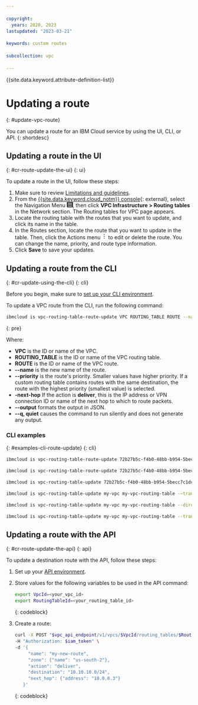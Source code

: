 ```yaml
---

copyright:
  years: 2020, 2023
lastupdated: "2023-03-21"

keywords: custom routes

subcollection: vpc

---
```


{{site.data.keyword.attribute-definition-list}}

# Updating a route
{: #update-vpc-route}

You can update a route for an IBM Cloud service by using the UI, CLI, or API.
{: shortdesc}

## Updating a route in the UI
{: #cr-route-update-the-ui}
{: ui}

To update a route in the UI, follow these steps:

1. Make sure to review [Limitations and guidelines](/docs/vpc?topic=vpc-about-custom-routes&interface=ui#limitations-custom-routes).
1. From the [{{site.data.keyword.cloud_notm}} console](/login){: external}, select the Navigation Menu ![Navigation Menu](/images/menu_icon.png), then click **VPC Infrastructure > Routing tables** in the Network section. The Routing tables for VPC page appears.
1. Locate the routing table with the routes that you want to update, and click its name in the table.  
1. In the Routes section, locate the route that you want to update in the table. Then, click the Actions menu ![Actions menu](images/overflow.png) to edit or delete the route. You can change the name, priority, and route type information.
1. Click **Save** to save your updates.

## Updating a route from the CLI
{: #cr-update-using-the-cli}
{: cli}

Before you begin, make sure to [set up your CLI environment](/docs/vpc?topic=vpc-infrastructure-cli-plugin-vpc-reference).

To update a VPC route from the CLI, run the following command: 

```sh
ibmcloud is vpc-routing-table-route-update VPC ROUTING_TABLE ROUTE --name NEW_NAME [--priority PRIORITY] [--next-hop NEXT_HOP [--vpngw VPNGW]] [--output JSON] [-q, --quiet] 
```
{: pre}

Where:

* **VPC** is the ID or name of the VPC.
* **ROUTING_TABLE** is the ID or name of the VPC routing table.
* **ROUTE** is the ID or name of the VPC route.
* **--name** is the new name of the route.
* **--priority** is the route's priority. Smaller values have higher priority. If a custom routing table contains routes with the same destination, the route with the highest priority (smallest value) is selected.
* **-next-hop** If the action is **deliver**, this is the IP address or VPN connection ID or name of the next hop to which to route packets.
* **--output** formats the output in JSON.
* **--q, quiet** causes the command to run silently and does not generate any output.

### CLI examples
{: #examples-cli-route-update}
{: cli}

```sh
ibmcloud is vpc-routing-table-route-update 72b27b5c-f4b0-48bb-b954-5becc7c1dcb3 72b27b5c-f4b0-48bb-b954-5becc7c1d456 72b27b5c-f4b0-48bb-b954-5becc7c1d4ef --name my-vpc-route --priority 1
```

```sh
ibmcloud is vpc-routing-table-route-update 72b27b5c-f4b0-48bb-b954-5becc7c1dcb3 72b27b5c-f4b0-48bb-b954-5becc7c1d456 72b27b5c-f4b0-48bb-b954-5becc7c1d4ef --name my-vpc-route --next-hop 10.0.0.2
```

```sh
ibmcloud is vpc-routing-table-update 72b27b5c-f4b0-48bb-b954-5becc7c1dcb3 72b27b5c-f4b0-48bb-b954-5becc7d1d2d3 --direct-link-ingress true -—output JSON
```

```sh
ibmcloud is vpc-routing-table-update my-vpc my-vpc-routing-table -—transit-gateway-ingress true --output JSON
```

```sh
ibmcloud is vpc-routing-table-update my-vpc my-vpc-routing-table --direct-link-ingress true —transit-gateway-ingress true -—output JSON
```

```sh
ibmcloud is vpc-routing-table-update my-vpc my-vpc-routing-table --transit-gateway-ingress true --output JSON
```
 
## Updating a route with the API
{: #cr-route-update-the-api}
{: api}

To update a destination route with the API, follow these steps:

1. Set up your [API environment](/docs/vpc?topic=vpc-set-up-environment#api-prerequisites-setup).
2. Store values for the following variables to be used in the API command:

    ```sh
    export VpcId=<your_vpc_id>
    export RoutingTableId=<your_routing_table_id>
    ```
    {: codeblock}

3. Create a route:

   ```sh
   curl -X POST "$vpc_api_endpoint/v1/vpcs/$VpcId/routing_tables/$RoutingTableId/routes?version=$api_version&generation=2" \
   -H "Authorization: $iam_token" \
   -d '{
        "name": "my-new-route",
        "zone": {"name": "us-south-2"},
        "action": "deliver",
        "destination": "10.10.10.0/24",
        "next_hop": {"address": "10.0.0.3"}
      }'
   ```
   {: codeblock}
